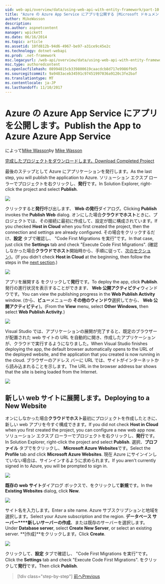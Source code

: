 ```yaml
---
uid: web-api/overview/data/using-web-api-with-entity-framework/part-10
title: "Azure の Azure App Service にアプリを公開する |Microsoft ドキュメント"
author: MikeWasson
description: 
ms.author: aspnetcontent
manager: wpickett
ms.date: 06/16/2014
ms.topic: article
ms.assetid: 10fd812b-94d6-4967-be97-a31ce9c45e2c
ms.technology: dotnet-webapi
ms.prod: .net-framework
msc.legacyurl: /web-api/overview/data/using-web-api-with-entity-framework/part-10
msc.type: authoredcontent
ms.openlocfilehash: 08994815cb339800619caacdcb8d717e9986f9d5
ms.sourcegitcommit: 9a9483aceb34591c97451997036a9120c3fe2baf
ms.translationtype: MT
ms.contentlocale: ja-JP
ms.lasthandoff: 11/10/2017
---
```

<a name="publish-the-app-to-azure-azure-app-service"></a><span data-ttu-id="b07f6-102">Azure の Azure App Service にアプリを公開します。</span><span class="sxs-lookup"><span data-stu-id="b07f6-102">Publish the App to Azure Azure App Service</span></span>
====================
<span data-ttu-id="b07f6-103">によって[Mike Wasson](https://github.com/MikeWasson)</span><span class="sxs-lookup"><span data-stu-id="b07f6-103">by [Mike Wasson](https://github.com/MikeWasson)</span></span>

[<span data-ttu-id="b07f6-104">完成したプロジェクトをダウンロードします。</span><span class="sxs-lookup"><span data-stu-id="b07f6-104">Download Completed Project</span></span>](https://github.com/MikeWasson/BookService)

<span data-ttu-id="b07f6-105">最後のステップとして Azure にアプリケーションを発行します。</span><span class="sxs-lookup"><span data-stu-id="b07f6-105">As the last step, you will publish the application to Azure.</span></span> <span data-ttu-id="b07f6-106">ソリューション エクスプ ローラーでプロジェクトを右クリックし、**発行**です。</span><span class="sxs-lookup"><span data-stu-id="b07f6-106">In Solution Explorer, right-click the project and select **Publish**.</span></span>

![](part-10/_static/image1.png)

<span data-ttu-id="b07f6-107">クリックすると**発行**呼び出します、 **Web の発行**ダイアログ。</span><span class="sxs-lookup"><span data-stu-id="b07f6-107">Clicking **Publish** invokes the **Publish Web** dialog.</span></span> <span data-ttu-id="b07f6-108">オンにした場合**クラウドでホスト**ときに、プロジェクトでは、その接続に最初に作成して、設定が既に構成されています。</span><span class="sxs-lookup"><span data-stu-id="b07f6-108">If you checked **Host in Cloud** when you first created the project, then the connection and settings are already configured.</span></span> <span data-ttu-id="b07f6-109">その場合をクリックするだけ、**設定** タブで確認し、 &quot;Code First Migrations を実行&quot;です。</span><span class="sxs-lookup"><span data-stu-id="b07f6-109">In that case, just click the **Settings** tab and check &quot;Execute Code First Migrations&quot;.</span></span> <span data-ttu-id="b07f6-110">(確認しなかった場合**クラウドでホスト**開始時から、手順に従って、[次のセクション](#new-website))。</span><span class="sxs-lookup"><span data-stu-id="b07f6-110">(If you didn't check **Host in Cloud** at the beginning, then follow the steps in the [next section](#new-website).)</span></span>

[![](part-10/_static/image3.png)](part-10/_static/image2.png)

<span data-ttu-id="b07f6-111">アプリを展開する をクリックして**発行**です。</span><span class="sxs-lookup"><span data-stu-id="b07f6-111">To deploy the app, click **Publish**.</span></span> <span data-ttu-id="b07f6-112">発行の進行状況を表示することができます、 **Web 公開アクティビティ**ウィンドウです。</span><span class="sxs-lookup"><span data-stu-id="b07f6-112">You can view the publishing progress in the **Web Publish Activity** window.</span></span> <span data-ttu-id="b07f6-113">(から、**ビュー**メニューの **その他のウィンドウ**選択してから、 **Web 公開アクティビティ**)。</span><span class="sxs-lookup"><span data-stu-id="b07f6-113">(From the **View** menu, select **Other Windows**, then select **Web Publish Activity**.)</span></span>

![](part-10/_static/image4.png)

<span data-ttu-id="b07f6-114">Visual Studio では、アプリケーションの展開が完了すると、既定のブラウザーが配置された web サイトの URL を自動的に開き、作成したアプリケーションが、クラウドで実行するようになりました。</span><span class="sxs-lookup"><span data-stu-id="b07f6-114">When Visual Studio finishes deploying the app, the default browser automatically opens to the URL of the deployed website, and the application that you created is now running in the cloud.</span></span> <span data-ttu-id="b07f6-115">ブラウザーのアドレス バーに URL では、サイトがインターネットから読み込まれることを示します。</span><span class="sxs-lookup"><span data-stu-id="b07f6-115">The URL in the browser address bar shows that the site is being loaded from the Internet.</span></span>

[![](part-10/_static/image6.png)](part-10/_static/image5.png)

<a id="new-website"></a>
## <a name="deploying-to-a-new-website"></a><span data-ttu-id="b07f6-116">新しい web サイトに展開します。</span><span class="sxs-lookup"><span data-stu-id="b07f6-116">Deploying to a New Website</span></span>

<span data-ttu-id="b07f6-117">オンにしなかった場合**クラウドでホスト**最初にプロジェクトを作成したときに、新しい web アプリを今すぐ構成できます。</span><span class="sxs-lookup"><span data-stu-id="b07f6-117">If you did not check **Host in Cloud** when you first created the project, you can configure a new web app now.</span></span> <span data-ttu-id="b07f6-118">ソリューション エクスプ ローラーでプロジェクトを右クリックし、**発行**です。</span><span class="sxs-lookup"><span data-stu-id="b07f6-118">In Solution Explorer, right-click the project and select **Publish**.</span></span> <span data-ttu-id="b07f6-119">選択、**プロファイル** タブでをクリックし、 **Microsoft Azure Websites**です。</span><span class="sxs-lookup"><span data-stu-id="b07f6-119">Select the **Profile** tab and click **Microsoft Azure Websites**.</span></span> <span data-ttu-id="b07f6-120">現在 Azure にサインインしていない場合は、サインインするように求められます。</span><span class="sxs-lookup"><span data-stu-id="b07f6-120">If you aren't currently signed in to Azure, you will be prompted to sign in.</span></span>

[![](part-10/_static/image8.png)](part-10/_static/image7.png)

<span data-ttu-id="b07f6-121">**既存の web サイト**ダイアログ ボックスで、をクリックして**新規**です。</span><span class="sxs-lookup"><span data-stu-id="b07f6-121">In the **Existing Websites** dialog, click **New**.</span></span>

![](part-10/_static/image9.png)

<span data-ttu-id="b07f6-122">サイト名を入力します。</span><span class="sxs-lookup"><span data-stu-id="b07f6-122">Enter a site name.</span></span> <span data-ttu-id="b07f6-123">Azure サブスクリプションと地域を選択します。</span><span class="sxs-lookup"><span data-stu-id="b07f6-123">Select your Azure subscription and the region.</span></span> <span data-ttu-id="b07f6-124">**データベース サーバー****新しいサーバーの作成**、または既存のサーバーを選択します。</span><span class="sxs-lookup"><span data-stu-id="b07f6-124">Under **Database server**, select **Create New Server**, or select an existing server.</span></span> <span data-ttu-id="b07f6-125">
              **[作成]**をクリックします。</span><span class="sxs-lookup"><span data-stu-id="b07f6-125">Click **Create**.</span></span>

[![](part-10/_static/image11.png)](part-10/_static/image10.png)

<span data-ttu-id="b07f6-126">クリックして、**設定** タブで確認し、 &quot;Code First Migrations を実行&quot;です。</span><span class="sxs-lookup"><span data-stu-id="b07f6-126">Click the **Settings** tab and check &quot;Execute Code First Migrations&quot;.</span></span> <span data-ttu-id="b07f6-127">をクリックして**発行**です。</span><span class="sxs-lookup"><span data-stu-id="b07f6-127">Then click **Publish**.</span></span>

>[!div class="step-by-step"]
[<span data-ttu-id="b07f6-128">前へ</span><span class="sxs-lookup"><span data-stu-id="b07f6-128">Previous</span></span>](part-9.md)
